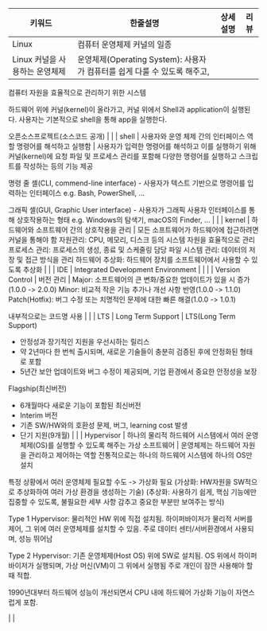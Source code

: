 | 키워드 | 한줄설명 | 상세설명 | 리뷰 |
| --- | --- | --- | --- |
| Linux | 컴퓨터 운영체제 커널의 일종
Linux 커널을 사용하는 운영체제  | 운영체제(Operating System): 사용자가 컴퓨터를 쉽게 다룰 수 있도록 해주고, 
컴퓨터 자원을 효율적으로 관리하기 위한 시스템

하드웨어 위에 커널(kernel)이 올라가고, 커널 위에서 Shell과 application이 실행된다.
사용자는 기본적으로 shell을 통해 app을 실행한다.

오픈소스프로젝트(소스코드 공개) |  |
| shell | 사용자와 운영 체제 간의 인터페이스 역할
명령어를 해석하고 실행함 | 사용자가 입력한 명령어를 해석하고 이를 실행하기 위해 커널(kernel)에 요청
파일 및 프로세스 관리를 포함해 다양한 명령어를 실행하고 스크립트를 작성하는 등의 기능 제공

명령 줄 셸(CLI, commend-line interface) - 사용자가 텍스트 기반으로 명령어를 입력하는 인터페이스
e.g. Bash, PowerShell, ...

그래픽 셸(GUI, Graphic User interface) - 사용자가 그래픽 사용자 인터페이스를 통해 상호작용하는 형태
e.g. Windows의 탐색기, macOS의 Finder, ... |  |
| kernel | 하드웨어와 소프트웨어 간의 상호작용을 관리 | 모든 소프트웨어가 하드웨어에 접근하려면 커널을 통해야 함
자원관리: CPU, 메모리, 디스크 등의 시스템 자원을 효율적으로 관리
프로세스 관리: 프로세스의 생성, 종료 및 스케줄링 담당
파일 시스템 관리: 데이터의 저장 및 접근 방식을 관리
하드웨어 추상화: 하드웨어 장치를 소프트웨어에서 사용할 수 있도록 추상화 |  |
| IDE | Integrated Development Environment |  |  |
| Version Control | 버전 관리 | 
Major: 소프트웨어의 큰 변화/중요한 업데이트가 있을 시 증가(1.0.0 -> 2.0.0)
Minor: 비교적 작은 기능 추가나 개선 사항 반영(1.0.0 -> 1.1.0)
Patch(Hotfix): 버그 수정 또는 치명적인 문제에 대한 빠른 해결(1.0.0 -> 1.0.1)

내부적으로는 코드명 사용 |  |
| LTS | Long Term Support | LTS(Long Term Support)

- 안정성과 장기적인 지원을 우선시하는 릴리스
- 약 2년마다 한 번씩 출시되며, 새로운 기술들이 충분히 검증된 후에 안정화된 형태로 포함
- 5년간 보안 업데이트와 버그 수정이 제공되며, 기업 환경에서 중요한 안정성을 보장

Flagship(최신버전)

- 6개월마다 새로운 기능이 포함된 최신버전
- Interim 버전
- 기존 SW/HW와의 호환성 문제, 버그, learning cost 발생
- 단기 지원(9개월) |  |
| Hypervisor | 하나의 물리적 하드웨어 시스템에서 
여러 운영체제(OS)를 실행할 수 있도록 해주는
가상 소프트웨어 | 운영체제는 하드웨어 자원을 관리하고 제어하는 역할
전통적으로는 하나의 하드웨어 시스템에 하나의 OS만 설치

특정 상황에서 여러 운영체제 필요할 수도 -> 가상화 필요
(가상화: HW자원을 SW적으로 추상화하여 여러 가상 환경을 생성하는 기술)
(추상화: 사용하기 쉽게, 핵심 기능에만 집중할 수 있도록, 
불필요한 세부 사항 감추고 중요한 부분만 보여주는 방식)

Type 1 Hypervisor: 물리적인 HW 위에 직접 설치됨. 
하이퍼바이저가 물리적 서버를 제어, 그 위에 여러 운영체제를 설치할 수 있음. 
주로 데이터 센터/서버환경에서 사용되며, 성능 뛰어남

Type 2 Hypervisor: 기존 운영체제(Host OS) 위에 SW로 설치됨.
 OS 위에서 하이퍼바이저가 실행되며, 가상 머신(VM)이 그 위에서 실행됨
주로 개인이 잠깐 사용해야 할 때 적합.

1990년대부터 하드웨어 성능이 개선되면서 CPU 내에 하드웨어 가상화 기능이 자연스럽게 포함.

 |  |